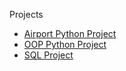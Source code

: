 Projects 
-  [Airport Python Project](https://github.com/marwai/pythonProject)
- [OOP Python Project](https://github.com/marwai/oop)
-  [SQL Project](https://github.com/marwai/projects/blob/master/SQL%20DATA%20ANALYSIS%20PROJECT.pdf)

